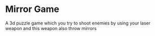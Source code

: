 # Mirror Game
 A 3d puzzle game which you try to shoot enemies by using your laser weapon and this weapon also throw mirrors
